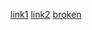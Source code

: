 [link1](https://google.com)
[link2](https://languages.oup.com/google-dictionary-en/)
[broken](https://en.wikipedia.org/wiki/Robert_Morin_(librarian))